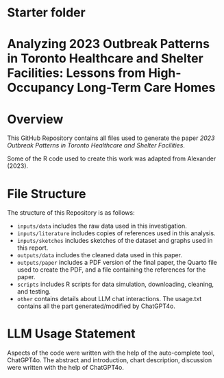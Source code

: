 # Starter folder 
# Analyzing 2023 Outbreak Patterns in Toronto Healthcare and Shelter Facilities: Lessons from High-Occupancy Long-Term Care Homes

# Overview

This GitHub Repository contains all files used to generate the paper *2023 Outbreak Patterns in Toronto Healthcare and Shelter Facilities*.

Some of the R code used to create this work was adapted from Alexander (2023).

# File Structure

The structure of this Repository is as follows:

- `inputs/data` includes the raw data used in this investigation.
- `inputs/literature` includes copies of references used in this analysis.
- `inputs/sketches` includes sketches of the dataset and graphs used in this report.
- `outputs/data` includes the cleaned data used in this paper.
- `outputs/paper` includes a PDF version of the final paper, the Quarto file used to create the PDF, and a file containing the references for the paper.
- `scripts` includes R scripts for data simulation, downloading, cleaning, and testing.
- `other` contains details about LLM chat interactions. The usage.txt contains all the part generated/modified by ChatGPT4o.

# LLM Usage Statement

Aspects of the code were written with the help of the auto-complete tool, ChatGPT4o. The abstract and introduction, chart description, discussion were written with the help of ChatGPT4o.
